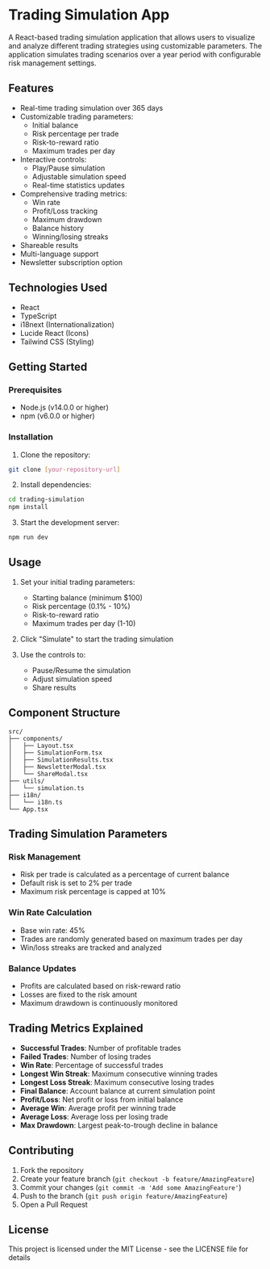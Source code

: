 # Trading Simulation App

A React-based trading simulation application that allows users to visualize and analyze different trading strategies using customizable parameters. The application simulates trading scenarios over a year period with configurable risk management settings.

## Features

- Real-time trading simulation over 365 days
- Customizable trading parameters:
  - Initial balance
  - Risk percentage per trade
  - Risk-to-reward ratio
  - Maximum trades per day
- Interactive controls:
  - Play/Pause simulation
  - Adjustable simulation speed
  - Real-time statistics updates
- Comprehensive trading metrics:
  - Win rate
  - Profit/Loss tracking
  - Maximum drawdown
  - Balance history
  - Winning/losing streaks
- Shareable results
- Multi-language support
- Newsletter subscription option

## Technologies Used

- React
- TypeScript
- i18next (Internationalization)
- Lucide React (Icons)
- Tailwind CSS (Styling)

## Getting Started

### Prerequisites

- Node.js (v14.0.0 or higher)
- npm (v6.0.0 or higher)

### Installation

1. Clone the repository:
```bash
git clone [your-repository-url]
```

2. Install dependencies:
```bash
cd trading-simulation
npm install
```

3. Start the development server:
```bash
npm run dev
```

## Usage

1. Set your initial trading parameters:
   - Starting balance (minimum $100)
   - Risk percentage (0.1% - 10%)
   - Risk-to-reward ratio
   - Maximum trades per day (1-10)

2. Click "Simulate" to start the trading simulation

3. Use the controls to:
   - Pause/Resume the simulation
   - Adjust simulation speed
   - Share results

## Component Structure

```
src/
├── components/
│   ├── Layout.tsx
│   ├── SimulationForm.tsx
│   ├── SimulationResults.tsx
│   ├── NewsletterModal.tsx
│   └── ShareModal.tsx
├── utils/
│   └── simulation.ts
├── i18n/
│   └── i18n.ts
└── App.tsx
```

## Trading Simulation Parameters

### Risk Management
- Risk per trade is calculated as a percentage of current balance
- Default risk is set to 2% per trade
- Maximum risk percentage is capped at 10%

### Win Rate Calculation
- Base win rate: 45%
- Trades are randomly generated based on maximum trades per day
- Win/loss streaks are tracked and analyzed

### Balance Updates
- Profits are calculated based on risk-reward ratio
- Losses are fixed to the risk amount
- Maximum drawdown is continuously monitored

## Trading Metrics Explained

- **Successful Trades**: Number of profitable trades
- **Failed Trades**: Number of losing trades
- **Win Rate**: Percentage of successful trades
- **Longest Win Streak**: Maximum consecutive winning trades
- **Longest Loss Streak**: Maximum consecutive losing trades
- **Final Balance**: Account balance at current simulation point
- **Profit/Loss**: Net profit or loss from initial balance
- **Average Win**: Average profit per winning trade
- **Average Loss**: Average loss per losing trade
- **Max Drawdown**: Largest peak-to-trough decline in balance

## Contributing

1. Fork the repository
2. Create your feature branch (`git checkout -b feature/AmazingFeature`)
3. Commit your changes (`git commit -m 'Add some AmazingFeature'`)
4. Push to the branch (`git push origin feature/AmazingFeature`)
5. Open a Pull Request

## License

This project is licensed under the MIT License - see the LICENSE file for details

